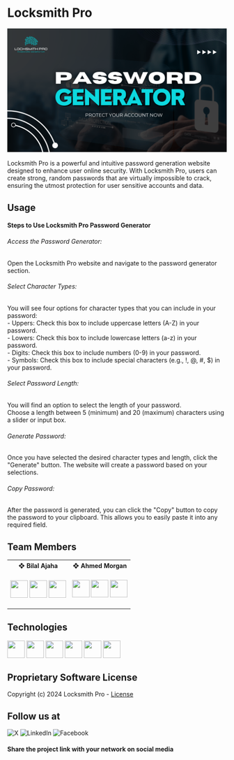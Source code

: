 # Locksmith Pro
<img src="/Locksmith Pro.png">

Locksmith Pro is a powerful and intuitive password generation website designed to enhance user online security. With Locksmith Pro, users can create strong, random passwords that are virtually impossible to crack, ensuring the utmost protection for user sensitive accounts and data.

## Usage
<h4>Steps to Use Locksmith Pro Password Generator</h4>
<h6>Access the Password Generator:</h6>
Open the Locksmith Pro website and navigate to the password generator section.

<h6>Select Character Types:</h6>
You will see four options for character types that you can include in your password:<br>
    - Uppers: Check this box to include uppercase letters (A-Z) in your password.<br>
    - Lowers: Check this box to include lowercase letters (a-z) in your password.<br>
    - Digits: Check this box to include numbers (0-9) in your password.<br>
    - Symbols: Check this box to include special characters (e.g., !, @, #, $) in your password.<br>

<h6>Select Password Length:</h6>
You will find an option to select the length of your password.<br>
Choose a length between 5 (minimum) and 20 (maximum) characters using a slider or input box.

<h6>Generate Password:</h6>
Once you have selected the desired character types and length, click the "Generate" button. The website will create a password based on your selections.

<h6>Copy Password:</h6>
After the password is generated, you can click the "Copy" button to copy the password to your clipboard. This allows you to easily paste it into any required field.

## Team Members

<table>
    <tr>
        <th>❖ Bilal Ajaha</th>
        <th>❖ Ahmed Morgan<br</th>
    </tr>
    <tr>
        <td>
            <h4>
            <a href="https://skillicons.dev">
                <a href="https://github.com/Voxold"><img src="https://skillicons.dev/icons?i=github" width='40px' height='40px'/></a>
                <a href="https://www.linkedin.com/in/voxold/"><img src="https://skillicons.dev/icons?i=linkedin" width='40px' height='40px'/></a>
                <a href="https://twitter.com/bilal_ajaha"><img src="https://skillicons.dev/icons?i=twitter" width='40px' height='40px'/></a>
            </a>
        </td>
        <td>
            <a href="https://skillicons.dev">
                <a href="https://github.com/"><img src="https://skillicons.dev/icons?i=github" width='40px' height='40px'/></a>
                <a href="https://www.linkedin.com/"><img src="https://skillicons.dev/icons?i=linkedin" width='40px' height='40px'/></a>
                <a href="https://twitter.com/"><img src="https://skillicons.dev/icons?i=twitter" width='40px' height='40px'/></a>
            </a>
        </td>
    </tr>
</table>

## Technologies
<a href="https://skillicons.dev">
    <a href="#"><img src="https://skillicons.dev/icons?i=html" width='40px' height='40px'/></a>
    <a href="#/"><img src="https://skillicons.dev/icons?i=css" width='40px' height='40px'/></a>
    <a href="#"><img src="https://skillicons.dev/icons?i=javascript" width='40px' height='40px'/></a>
    <a href="#"><img src="https://skillicons.dev/icons?i=python" width='40px' height='40px'/></a>
    <a href="#"><img src="https://skillicons.dev/icons?i=flask" width='40px' height='40px'/></a>
    <a href="#"><img src="https://skillicons.dev/icons?i=photoshop" width='40px' height='40px'/></a>
</a>

## Proprietary Software License

Copyright (c) 2024 Locksmith Pro - <a href="https://github.com/Voxold/Locksmith-Pro/blob/main/License">License</a>


## Follow us at

![X](https://img.shields.io/badge/X-%23000000.svg?style=for-the-badge&logo=X&logoColor=white)
![LinkedIn](https://img.shields.io/badge/linkedin-%230077B5.svg?style=for-the-badge&logo=linkedin&logoColor=white)
![Facebook](https://img.shields.io/badge/Facebook-%231877F2.svg?style=for-the-badge&logo=Facebook&logoColor=white)

<h4>Share the project link with your network on social media</h4>



